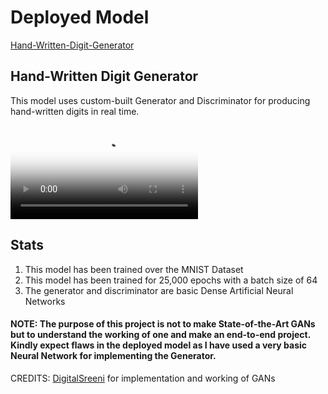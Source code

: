 # Deployed Model 
[Hand-Written-Digit-Generator](https://hand-written-digit-generator.herokuapp.com/)

## Hand-Written Digit Generator
This model uses custom-built Generator and Discriminator for producing hand-written digits in real time. 

<video controls="true" allowfullscreen="true" poster="path/to/poster_image.png">
<source src="D:/Streamlit/working_website.webm" type="video/webm">
</video>

## Stats
1. This model has been trained over the MNIST Dataset
2. This model has been trained for 25,000 epochs with a batch size of 64
3. The generator and discriminator are basic Dense Artificial Neural Networks

#### NOTE: The purpose of this project is not to make State-of-the-Art GANs but to understand the working of one and make an end-to-end project. Kindly expect flaws in the deployed model as I have used a very basic Neural Network for implementing the Generator.


CREDITS: [DigitalSreeni](https://www.youtube.com/c/DigitalSreeni) for implementation and working of GANs